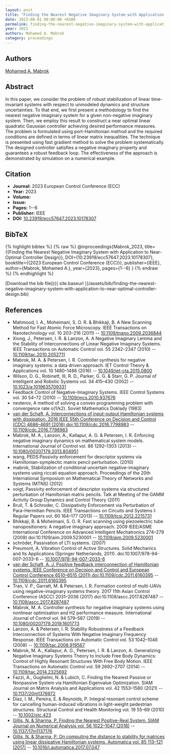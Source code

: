 ```yaml
---
layout: post
title: "Finding the Nearest Negative Imaginary System with Application to Near-Optimal Controller Design"
date: 2023-08-01 00:00:00 +0100
permalink: finding-the-nearest-negative-imaginary-system-with-application-to-near-optimal-controller-design
year: 2023
authors: Mohamed A. Mabrok
category: proceedings
---
```

 
## Authors
[Mohamed A. Mabrok](authors/mohamed-a-mabrok)
 
## Abstract
In this paper, we consider the problem of robust stabilization of linear time-invariant systems with respect to unmodeled dynamics and structure uncertainties. To that end, we first present a methodology to find the nearest negative imaginary system for a given non-negative imaginary system. Then, we employ this result to construct a near optimal linear quadratic Gaussian controller achieving desired performance measures. The problem is formulated using port-Hamiltonian method and the required conditions are defined in terms of linear matrix inequalities. The technique is presented using fast gradient method to solve the problem systematically. The designed controller satisfies a negative imaginary property and guarantees a robust feedback loop. The effectiveness of the approach is demonstrated by simulation on a numerical example.
 
## Citation
- **Journal:** 2023 European Control Conference (ECC)
- **Year:** 2023
- **Volume:** 
- **Issue:** 
- **Pages:** 1--6
- **Publisher:** IEEE
- **DOI:** [10.23919/ecc57647.2023.10178307](https://doi.org/10.23919/ecc57647.2023.10178307)
 
## BibTeX
{% highlight bibtex %}
{% raw %}
@inproceedings{Mabrok_2023,
  title={{Finding the Nearest Negative Imaginary System with Application to Near-Optimal Controller Design}},
  DOI={10.23919/ecc57647.2023.10178307},
  booktitle={{2023 European Control Conference (ECC)}},
  publisher={IEEE},
  author={Mabrok, Mohamed A.},
  year={2023},
  pages={1--6}
}
{% endraw %}
{% endhighlight %}
 
[Download the bib file]({{ site.baseurl }}/assets/bib/finding-the-nearest-negative-imaginary-system-with-application-to-near-optimal-controller-design.bib)
 
## References
- Mahmood, I. A., Moheimani, S. O. R. & Bhikkaji, B. A New Scanning Method for Fast Atomic Force Microscopy. IEEE Transactions on Nanotechnology vol. 10 203–216 (2011) -- [10.1109/tnano.2009.2036844](https://doi.org/10.1109/tnano.2009.2036844)
- Xiong, J., Petersen, I. R. & Lanzon, A. A Negative Imaginary Lemma and the Stability of Interconnections of Linear Negative Imaginary Systems. IEEE Transactions on Automatic Control vol. 55 2342–2347 (2010) -- [10.1109/tac.2010.2052711](https://doi.org/10.1109/tac.2010.2052711)
- Mabrok, M. A. & Petersen, I. R. Controller synthesis for negative imaginary systems: a data driven approach. IET Control Theory &amp; Applications vol. 10 1480–1486 (2016) -- [10.1049/iet-cta.2015.0800](https://doi.org/10.1049/iet-cta.2015.0800)
- Wilson, D. G., Robinett, III, R. D., Parker, G. G. & Starr, G. P. Journal of Intelligent and Robotic Systems vol. 34 415–430 (2002) -- [10.1023/a:1019635709331](https://doi.org/10.1023/a:1019635709331)
- Feedback Control of Negative-Imaginary Systems. IEEE Control Systems vol. 30 54–72 (2010) -- [10.1109/mcs.2010.937676](https://doi.org/10.1109/mcs.2010.937676)
- nesterov, A method of solving a convex programming problem with convergence rate o(1/k2). Soviet Mathematics Doklady (1983)
- [van der Schaft, A. Interconnections of input-output Hamiltonian systems with dissipation. 2016 IEEE 55th Conference on Decision and Control (CDC) 4686–4691 (2016) doi:10.1109/cdc.2016.7798983](interconnections-of-input-output-hamiltonian-systems-with-dissipation) -- [10.1109/cdc.2016.7798983](https://doi.org/10.1109/cdc.2016.7798983)
- Mabrok, M. A., Lanzon, A., Kallapur, A. G. & Petersen, I. R. Enforcing negative imaginary dynamics on mathematical system models. International Journal of Control vol. 86 1292–1303 (2013) -- [10.1080/00207179.2013.804951](https://doi.org/10.1080/00207179.2013.804951)
- wang, PEDS:Passivity enforcement for descriptor systems via Hamiltonian-symplectic matrix pencil perturbation. (2010)
- mabrok, Stabilization of conditional uncertain negative-imaginary systems using riccati equation approach. Proceedings of the 20th International Symposium on Mathematical Theory of Networks and Systems (MTNS) (2012)
- voigt, Passivity enforcement of descriptor systems via structured perturbation of Hamiltonian matrix pencils. Talk at Meeting of the GAMM Activity Group Dynamics and Control Theory (2011)
- Brull, T. & Schroder, C. Dissipativity Enforcement via Perturbation of Para-Hermitian Pencils. IEEE Transactions on Circuits and Systems I: Regular Papers vol. 60 164–177 (2013) -- [10.1109/tcsi.2012.2215731](https://doi.org/10.1109/tcsi.2012.2215731)
- Bhikkaji, B. & Moheimani, S. O. R. Fast scanning using piezoelectric tube nanopositioners: A negative imaginary approach. 2009 IEEE/ASME International Conference on Advanced Intelligent Mechatronics 274–279 (2009) doi:10.1109/aim.2009.5230001 -- [10.1109/aim.2009.5230001](https://doi.org/10.1109/aim.2009.5230001)
- schröder, Passivation of LTI systems. (2007)
- Preumont, A. Vibration Control of Active Structures. Solid Mechanics and Its Applications (Springer Netherlands, 2011). doi:10.1007/978-94-007-2033-6 -- [10.1007/978-94-007-2033-6](https://doi.org/10.1007/978-94-007-2033-6)
- [van der Schaft, A. J. Positive feedback interconnection of Hamiltonian systems. IEEE Conference on Decision and Control and European Control Conference 6510–6515 (2011) doi:10.1109/cdc.2011.6160395](positive-feedback-interconnection-of-hamiltonian-systems) -- [10.1109/cdc.2011.6160395](https://doi.org/10.1109/cdc.2011.6160395)
- Tran, V. P., Garratt, M. & Petersen, I. R. Formation control of multi-UAVs using negative-imaginary systems theory. 2017 11th Asian Control Conference (ASCC) 2031–2036 (2017) doi:10.1109/ascc.2017.8287487 -- [10.1109/ascc.2017.8287487](https://doi.org/10.1109/ascc.2017.8287487)
- Mabrok, M. A. Controller synthesis for negative imaginary systems using nonlinear optimisation and H2 performance measure. International Journal of Control vol. 94 579–587 (2019) -- [10.1080/00207179.2019.1601773](https://doi.org/10.1080/00207179.2019.1601773)
- Lanzon, A. & Petersen, I. R. Stability Robustness of a Feedback Interconnection of Systems With Negative Imaginary Frequency Response. IEEE Transactions on Automatic Control vol. 53 1042–1046 (2008) -- [10.1109/tac.2008.919567](https://doi.org/10.1109/tac.2008.919567)
- Mabrok, M. A., Kallapur, A. G., Petersen, I. R. & Lanzon, A. Generalizing Negative Imaginary Systems Theory to Include Free Body Dynamics: Control of Highly Resonant Structures With Free Body Motion. IEEE Transactions on Automatic Control vol. 59 2692–2707 (2014) -- [10.1109/tac.2014.2325692](https://doi.org/10.1109/tac.2014.2325692)
- Fazzi, A., Guglielmi, N. & Lubich, C. Finding the Nearest Passive or Nonpassive System via Hamiltonian Eigenvalue Optimization. SIAM Journal on Matrix Analysis and Applications vol. 42 1553–1580 (2021) -- [10.1137/20m1376972](https://doi.org/10.1137/20m1376972)
- Díaz, I. M., Pereira, E. & Reynolds, P. Integral resonant control scheme for cancelling human-induced vibrations in light-weight pedestrian structures. Structural Control and Health Monitoring vol. 19 55–69 (2010) -- [10.1002/stc.423](https://doi.org/10.1002/stc.423)
- [Gillis, N. & Sharma, P. Finding the Nearest Positive-Real System. SIAM Journal on Numerical Analysis vol. 56 1022–1047 (2018)](finding-the-nearest-positive-real-system) -- [10.1137/17m1137176](https://doi.org/10.1137/17m1137176)
- [Gillis, N. & Sharma, P. On computing the distance to stability for matrices using linear dissipative Hamiltonian systems. Automatica vol. 85 113–121 (2017)](on-computing-the-distance-to-stability-for-matrices-using-linear-dissipative-hamiltonian-systems) -- [10.1016/j.automatica.2017.07.047](https://doi.org/10.1016/j.automatica.2017.07.047)

